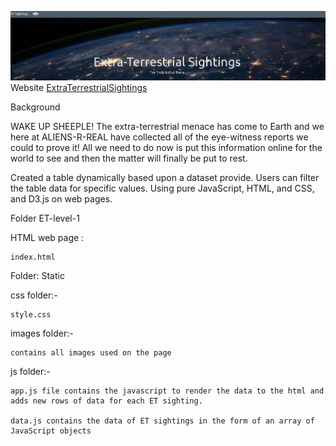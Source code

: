 ![](Images/dashboard.JPG)
Website [ExtraTerrestrialSightings](https://sgk2004.github.io/Javascript-Challenge./)

Background

WAKE UP SHEEPLE! The extra-terrestrial menace has come to Earth and we here at ALIENS-R-REAL have collected all of the eye-witness reports we could to prove it! All we need to do now is put this information online for the world to see and then the matter will finally be put to rest.

Created a table dynamically based upon a dataset provide. Users can filter the table data for specific values. Using pure JavaScript, HTML, and CSS, and D3.js on web pages. 

Folder ET-level-1

HTML web page :          
                     
    index.html

Folder: Static

css folder:- 

    style.css 

images folder:-

    contains all images used on the page

js folder:- 

    app.js file contains the javascript to render the data to the html and adds new rows of data for each ET sighting.

    data.js contains the data of ET sightings in the form of an array of JavaScript objects


